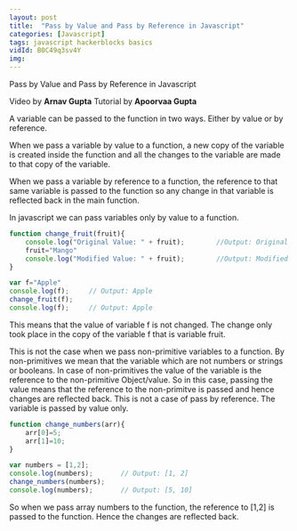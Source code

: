 ```yaml
---
layout: post
title:  "Pass by Value and Pass by Reference in Javascript"
categories: [Javascript]
tags: javascript hackerblocks basics
vidId: B0C49q3sv4Y
img: 
---
```



Pass by Value and Pass by Reference in Javascript


Video by **Arnav Gupta**
Tutorial by **Apoorvaa Gupta**

A variable can be passed to the function in two ways. Either by value or by reference.

When we pass a variable by value to a function, a new copy of the variable is created
inside the function and all the changes to the variable are made to that copy of the variable.

When we pass a variable by reference to a function, the reference to that same variable is passed
to the function so any change in that variable is reflected back in the main function.

In javascript we can pass variables only by value to a function.

```js
function change_fruit(fruit){
    console.log("Original Value: " + fruit);        //Output: Original Value: Apple
    fruit="Mango"
    console.log("Modified Value: " + fruit);        //Output: Modified Value: Mango
}

var f="Apple"
console.log(f);     // Output: Apple
change_fruit(f);
console.log(f);     // Output: Apple
```

This means that the value of variable f is not changed. The change only took place in the
copy of the variable f that is variable fruit.

This is not the case when we pass non-primitive variables to a function. By non-primitives
we mean that the variable which are not numbers or strings or booleans. In case of non-primitives
the value of the variable is the reference to the non-primitive Object/value. So in this case,
passing the value means that the reference to the non-primitve is passed and hence changes are reflected back.
This is not a case of pass by reference. The variable is passed by value only.

```js
function change_numbers(arr){
    arr[0]=5;
    arr[1]=10;
}

var numbers = [1,2];
console.log(numbers);       // Output: [1, 2]
change_numbers(numbers);
console.log(numbers);       // Output: [5, 10]
```

So when we pass array numbers to the function, the reference to \[1,2\] is passed
to the function. Hence the changes are reflected back.
